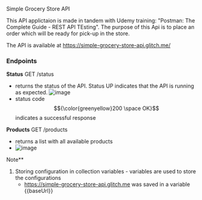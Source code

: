 Simple Grocery Store API

This API applictaion is made in tandem with Udemy training: "Postman: The Complete Guide - REST API TEsting".
The purpose of this Api is to place an order which will be ready for pick-up in the store.

The API is available at https://simple-grocery-store-api.glitch.me/

### Endpoints

**Status**
GET /status
  -  returns the status of the API. Status UP indicates that the API is running as expected.
    ![image](https://github.com/user-attachments/assets/e4771fc2-a09f-4d37-b397-dd9e45c3d230)
- status code $${\color{greenyellow}200 \space OK}$$ indicates a successful response

**Products**
 GET /products
 
   -  returns a list with all available products
   - ![image](https://github.com/user-attachments/assets/c5bb32ac-39b5-4614-b96b-395f1c079518)



  Note**
1. Storing configuration in collection variables - variables are used to store the configurations
     - https://simple-grocery-store-api.glitch.me was saved in a variable {{baseUrl}}
